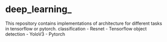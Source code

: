 # deep_learning_

This repository contains implementations of architecture for different tasks in tensorflow or pytorch.
classification - Resnet - Tensorflow
object detection - YoloV3 - Pytorch
